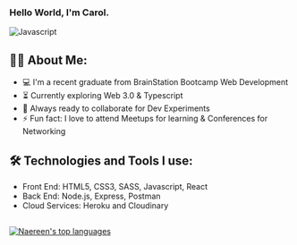 ### Hello World, I'm Carol.


   ![Javascript](https://miro.medium.com/max/1400/1*EVYr7K-N_CNFRJtD4KiQEg.gif)


## 👩‍💻  About Me:

- 💻 I'm a recent graduate from BrainStation Bootcamp Web Development
- ⏳ Currently exploring Web 3.0 & Typescript
- 🚀 Always ready to collaborate for Dev Experiments
- ⚡ Fun fact: I love to attend Meetups for learning & Conferences for Networking

## 🛠️ Technologies and Tools I use:

- Front End: HTML5, CSS3, SASS, Javascript, React 
- Back End: Node.js, Express, Postman 
- Cloud Services: Heroku and Cloudinary 


##
[![Naereen's top languages](https://github-readme-stats.vercel.app/api/top-langs/?username=carolbonk&theme=blue-green)](https://github.com/anuraghazra/github-readme-stats)




